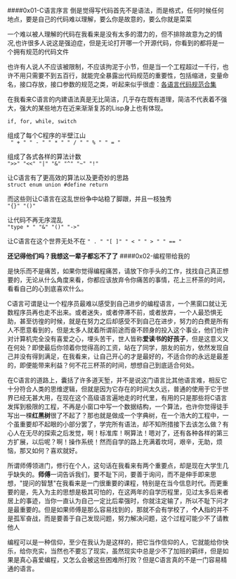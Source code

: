 ####0x01-C语言序言
 倒是觉得写代码首先不是语法，而是格式，任何时候任何地点，要是自己的代码难以理解，要么你是故意的，要么你就是菜菜

 一个难以被人理解的代码在我看来是没有太多的潜力的，但不排除故意为之的情况,也许很多人说这是强迫症，但是无论打开哪一个开源代码，你看到的都将是一个拥有规范的代码文件

也许有人说人不应该被限制，不应该拘泥于小节，但是当一个工程超过一千行，也许不用只需要不到五百行，就能完全暴露出代码规范的重要性，包括缩进，变量命名，接口存放，接口参数的规范之类，听起来似乎很虚：<a href="https://github.com/SalGnt/cscs/blob/master/README.md">各语言代码规范合集</a>

在我看来C语言的内建语法真是无比简洁，几乎存在既有道理，简洁不代表着不强大，强大的某些地方在近来渐渐复苏的Lisp身上也有体现。

<code>if, for, while, switch</code>
<p>组成了每个C程序的半壁江山<br>
<code> " + " " - " " * " " / " " % " " = "</code>
<p>组成了各式各样的算法计数<br>
<code>">>" "<<" "|" "&" "^" "~" "!"</code>
<p>让C语言有了更高效的算法以及更奇妙的思路<br>
<code>struct enum union #define return</code><br>
<p>而这些则让C语言在这乱世纷争中站稳了脚跟，并且一枝独秀<br>
<code>"{}" "()"</code><br>
<p>让代码不再无序混乱<br>
<code>"type * " "&" "()" "->"</code><br>
<p>让C语言在这个世界无处不在
<code>" . " "[ ]" " < " " > " " == "</code><br>


<strong>还记得他们吗？我想这一辈子都忘不了了</strong>
####0x02-编程带给我的

是快乐而不是痛苦，如果你觉得编程痛苦，请放下你手头的工作，找找自己真正想要的，无论从什么角度来看，你都应该放弃令你痛苦的事情，花上三杯茶的时间，看看自己的心到底喜欢什么。

C语言可谓是让一个程序员最难以感受到自己进步的编程语言，一个黑窗口就让无数程序员再也走不出来。或者迷失，或者停滞不前，或者放弃，一个人最恐惧无助，甚至彷徨的时候，就是在努力之后却感受不到自己在进步，努力的白费是所有人不愿意看到的，但是太多人就着所谓前途而奋不顾身的投入这个事业，他们也许对计算机完全没有喜爱之心，埋头苦干，世人皆称**爱读书的好孩子**，但是这意义又在何处？即使最后你领着你觉得高的工资，站在了同学，朋友的前方，依然发现自己并没有得到满足，在我看来，让自己开心的才是最好的，不适合你的永远是最差的，即便能带来利益？何不花三杯茶的时间，想想自己到底适合何处。

在C语言的道路上，囊括了许多道天堑，并不是说这门语言比其他语言难，相反它十分符合人类的思维逻辑，但就是因为它存在的时间太久远，普通的使用于它于世界已经无甚大用，在现在这个高级语言遍地走的时代里，有用的只是那些将C语言发挥到极限的工程，不再是小窗口中写一个数据结构，一个算法，也许你觉得徒手写出一棵**红黑树**很了不起了？那也就是做成一个字典树，在一个浩大的工程中，一个虽重要却不起眼的小部分罢了，学完所有语法，却不知所措接下去该怎么做？有心人在无尽的探索之后发觉，啊！标准库！啊算法！嗯对了，还有各种各样的第三方扩展，以后呢？啊！操作系统！然而自学的路上充满着坎坷，艰辛，无助，烦恼，那又如何？喜欢就好。

所谓师傅领进门，修行在个人，这句话在我看来有两个重要点，却是现在大学生几乎缺失的。<strong>师傅</strong>一词告诉我们，要不耻下问，要善于询问，而不是伸手即来思想，"提问的智慧"在我看来是一门很重要的课程，特别是在当今信息时代。而更重要的是，先入为主的思想是极其可怕的，在这两年的自学历程里，见过太多后来者居上的事迹，当你一直认为自己一定比后辈强时，你就注定输了，所以不耻下问才是最重要的。但是如果师傅是那么容易找到的，那就不会有学校了，<strong>个人</strong>指的并不是孤军奋战，而是要善于自己发现问题，努力解决问题，这个过程可能少不了请教他人


编程可以是一种信仰，至少在我认为是这样的，把它当作信仰的人，它就能给你快乐，给你充实，当然也不要忘了现实，虽然现实中总是少不了加班的羁绊，但是如果是真心喜爱编程，又怎么会被这些困难所打败？但是C语言真的不是一门容易精通的语言。
